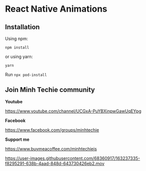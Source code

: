 # React Native Animations

## Installation

Using npm:

```shell
npm install
```

or using yarn:

```shell
yarn
```

Run `npx pod-install`

## Join Minh Techie community

**Youtube**

https://www.youtube.com/channel/UCGxA-PuYBXinpwGawUqEYpg

**Facebook**

https://www.facebook.com/groups/minhtechie

**Support me**

https://www.buymeacoffee.com/minhtechiejs  


https://user-images.githubusercontent.com/68360917/163237335-f8295291-638b-4aad-848d-643730426eb2.mov
